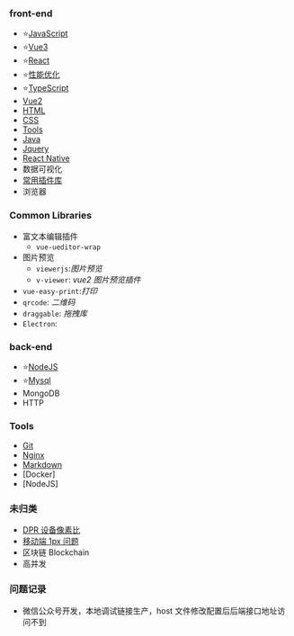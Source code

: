 ### front-end

- ⭐️[JavaScript](./front-end//Javascript/index.md)
- ⭐️[Vue3](./Vue3/index.md)
- ⭐️[React](./React/index.md)
- ⭐️[性能优化](./front-end/optimize/index.md)
- ⭐️[TypeScript](./TypeScript/index.md)
- [Vue2](./Vue2/index.md)
- [HTML](./HTML/index.md)
- [CSS](./CSS/index.md)
- [Tools](./Tools/index.md)
- [Java](./Java/index.md)
- [Jquery]()
- [React Native]()
- 数据可视化
- [常用插件库](.)
- 浏览器

### Common Libraries

- 富文本编辑插件
  - `vue-ueditor-wrap`
- 图片预览
  - `viewerjs`:_图片预览_
  - `v-viewer`: _vue2 图片预览插件_
- `vue-easy-print`:_打印_
- `qrcode`: _二维码_
- `draggable`: _拖拽库_
- `Electron`:

### back-end

- ⭐️[NodeJS](./NodeJS/index.md)
- ⭐️[Mysql](./Databases/mysql.md)
- MongoDB
- HTTP

### Tools

- [Git](./Commands/Git.md)
- [Nginx](./Commands/Nginx/index.md)
- [Markdown](./Tools/markdown/index.md)
- [Docker]
- [NodeJS]

### 未归类

- [DPR 设备像素比]()
- [移动端 1px 问题]()
- 区块链 Blockchain
- 高并发

### 问题记录

- 微信公众号开发，本地调试链接生产，host 文件修改配置后后端接口地址访问不到
